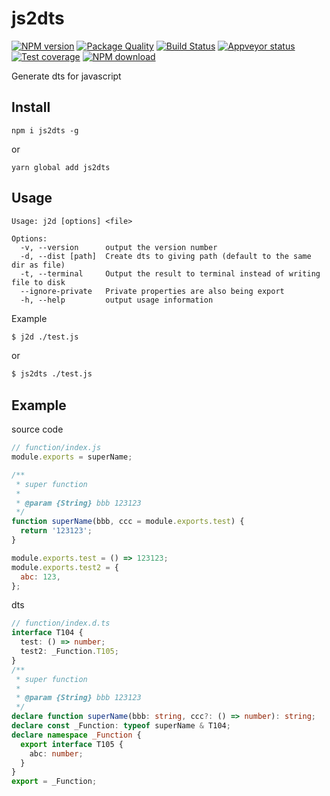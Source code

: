 # js2dts

[![NPM version][npm-image]][npm-url]
[![Package Quality](http://npm.packagequality.com/shield/js2dts.svg)](http://packagequality.com/#?package=js2dts)
[![Build Status][travis-image]][travis-url]
[![Appveyor status][appveyor-image]][appveyor-url]
[![Test coverage][codecov-image]][codecov-url]
[![NPM download][download-image]][download-url]

[npm-image]: https://img.shields.io/npm/v/js2dts.svg?style=flat-square
[npm-url]: https://npmjs.org/package/js2dts
[travis-url]: https://travis-ci.org/whxaxes/js2dts
[travis-image]: http://img.shields.io/travis/whxaxes/js2dts.svg
[appveyor-url]: https://ci.appveyor.com/project/whxaxes/js2dts/branch/master
[appveyor-image]: https://ci.appveyor.com/api/projects/status/github/whxaxes/js2dts?branch=master&svg=true
[codecov-image]: https://codecov.io/gh/whxaxes/js2dts/branch/master/graph/badge.svg
[codecov-url]: https://codecov.io/gh/whxaxes/js2dts
[download-image]: https://img.shields.io/npm/dm/js2dts.svg?style=flat-square
[download-url]: https://npmjs.org/package/js2dts

Generate dts for javascript

## Install

```
npm i js2dts -g
```

or

```
yarn global add js2dts
```

## Usage

```
Usage: j2d [options] <file>

Options:
  -v, --version      output the version number
  -d, --dist [path]  Create dts to giving path (default to the same dir as file)
  -t, --terminal     Output the result to terminal instead of writing file to disk
  --ignore-private   Private properties are also being export
  -h, --help         output usage information
```

Example

```bash
$ j2d ./test.js
```

or

```bash
$ js2dts ./test.js
```

## Example

source code

```js
// function/index.js
module.exports = superName;

/**
 * super function
 *
 * @param {String} bbb 123123
 */
function superName(bbb, ccc = module.exports.test) {
  return '123123';
}

module.exports.test = () => 123123;
module.exports.test2 = {
  abc: 123,
};
```

dts

```typescript
// function/index.d.ts
interface T104 {
  test: () => number;
  test2: _Function.T105;
}
/**
 * super function
 *
 * @param {String} bbb 123123
 */
declare function superName(bbb: string, ccc?: () => number): string;
declare const _Function: typeof superName & T104;
declare namespace _Function {
  export interface T105 {
    abc: number;
  }
}
export = _Function;
```
